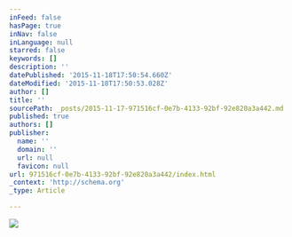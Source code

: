 ```yaml
---
inFeed: false
hasPage: true
inNav: false
inLanguage: null
starred: false
keywords: []
description: ''
datePublished: '2015-11-18T17:50:54.660Z'
dateModified: '2015-11-18T17:50:53.028Z'
author: []
title: ''
sourcePath: _posts/2015-11-17-971516cf-0e7b-4133-92bf-92e820a3a442.md
published: true
authors: []
publisher:
  name: ''
  domain: ''
  url: null
  favicon: null
url: 971516cf-0e7b-4133-92bf-92e820a3a442/index.html
_context: 'http://schema.org'
_type: Article

---
```

![](https://the-grid-user-content.s3-us-west-2.amazonaws.com/f641588c-cbfb-4873-85ef-a5b6b73ed400.jpg)